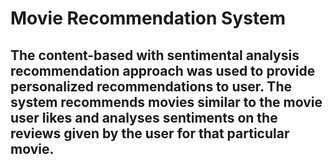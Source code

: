 # Movie Recommendation System

## The content-based  with sentimental analysis recommendation approach was used to provide personalized recommendations to user. The system recommends movies similar to the movie user likes and analyses sentiments on the reviews given by the user for that particular movie.